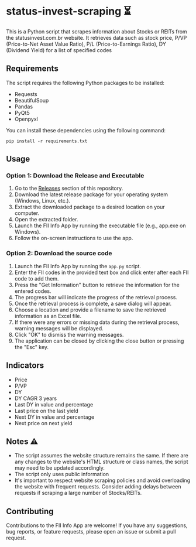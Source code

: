 # status-invest-scraping :hourglass_flowing_sand:
This is a Python script that scrapes information about Stocks or REITs from the statusinvest.com.br website. It retrieves data such as stock price, P/VP (Price-to-Net Asset Value Ratio), P/L (Price-to-Earnings Ratio), DY (Dividend Yield) for a list of specified codes

## Requirements
The script requires the following Python packages to be installed:

- Requests
- BeautifulSoup
- Pandas
- PyQt5
- Openpyxl

You can install these dependencies using the following command:
```
pip install -r requirements.txt
```

## Usage

### Option 1: Download the Release and Executable
1. Go to the [Releases](https://github.com/BOlimpio/status-invest-scraping/releases) section of this repository.
2. Download the latest release package for your operating system (Windows, Linux, etc.).
3. Extract the downloaded package to a desired location on your computer.
4. Open the extracted folder.
5. Launch the FII Info App by running the executable file (e.g., app.exe on Windows).
6. Follow the on-screen instructions to use the app.

### Option 2: Download the source code
1. Launch the FII Info App by running the `app.py` script.
2. Enter the FII codes in the provided text box and click enter after each FII code to add them.
3. Press the "Get Information" button to retrieve the information for the entered codes.
4. The progress bar will indicate the progress of the retrieval process.
5. Once the retrieval process is complete, a save dialog will appear.
6. Choose a location and provide a filename to save the retrieved information as an Excel file.
7. If there were any errors or missing data during the retrieval process, warning messages will be displayed.
8. Click "OK" to dismiss the warning messages.
9. The application can be closed by clicking the close button or pressing the "Esc" key.

## Indicators

- Price
- P/VP
- DY 
- DY CAGR 3 years
- Last DY in value and percentage
- Last price on the last yield
- Next DY in value and percentage
- Next price on next yield

## Notes :warning:

- The script assumes the website structure remains the same. If there are any changes to the website's HTML structure or class names, the script may need to be updated accordingly.
- The script only uses public information
- It's important to respect website scraping policies and avoid overloading the website with frequent requests. Consider adding delays between requests if scraping a large number of Stocks/REITs.

## Contributing
Contributions to the FII Info App are welcome! If you have any suggestions, bug reports, or feature requests, please open an issue or submit a pull request.